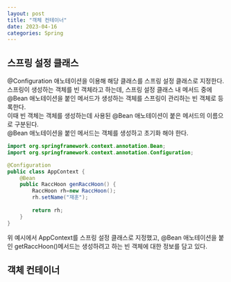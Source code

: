 ```yaml
---
layout: post
title: "객체 컨테이너"
date: 2023-04-16
categories: Spring
---
```


## 스프링 설정 클래스
@Configuration 애노테이션을 이용해 해당 클래스를 스프링 설정 클래스로 지정한다.  
스프링이 생성하는 객체를 빈 객체라고 하는데, 스프링 설정 클래스 내 메서드 중에 @Bean 애노테이션을 붙인 메서드가 생성하는 객체를 스프링이 관리하는 빈 객체로 등록한다.  
이때 빈 객체는 객체를 생성하는데 사용된 @Bean 애노테이션이 붙은 메서드의 이름으로 구분된다.  
@Bean 애노테이션을 붙인 메서드는 객체를 생성하고 초기화 해야 한다.

``` Java
import org.springframework.context.annotation.Bean;
import org.springframework.context.annotation.Configuration;

@Configuration
public class AppContext {
    @Bean
    public RaccHoon genRaccHoon() {
        RaccHoon rh=new RaccHoon();
        rh.setName("재훈");
        
        return rh;
    }
}
```

위 예시에서 AppContext를 스프링 설정 클래스로 지정했고, @Bean 애노테이션을 붙인 getRaccHoon()메서드는 생성하려고 하는 빈 객체에 대한 정보를 담고 있다.

## 객체 컨테이너

